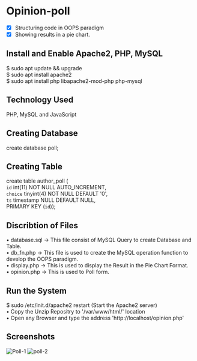 # Opinion-poll
- [x] Structuring code in OOPS paradigm
- [x] Showing results in a pie chart.
## Install and Enable Apache2, PHP, MySQL
$ sudo apt update && upgrade</br>
$ sudo apt install apache2</br>
$ sudo apt install php libapache2-mod-php php-mysql</br>
## Technology Used
PHP, MySQL and JavaScript
## Creating Database 
create database poll;
## Creating Table
create table author_poll (</br>`id` int(11) NOT NULL AUTO_INCREMENT,</br>`choice` tinyint(4) NOT NULL DEFAULT '0',</br>`ts` timestamp NULL DEFAULT NULL,</br>PRIMARY KEY (`id`));
## Discribtion of Files
• database.sql -> This file consist of MySQL Query to create Database and Table.</br>
• db_fn.php -> This file is used to create the MySQL operation function to develop the OOPS paradigm.</br>
• display.php -> This is used to display the Result in the Pie Chart Format.</br>
• opinion.php -> This is used to Poll form.</br>
## Run the System
$ sudo /etc/init.d/apache2 restart (Start the Apache2 server)</br>
• Copy the Unzip Repositry to '/var/www/html/' location</br>
• Open any Browser and type the address 'http://localhost/opinion.php'</br>
## Screenshots
![Poll-1](https://user-images.githubusercontent.com/29707542/68994517-e99b8480-08a9-11ea-9ddc-e20b39902c6e.png)
![poll-2](https://user-images.githubusercontent.com/29707542/68994510-d4bef100-08a9-11ea-8388-2d5c7ce0804d.png)
